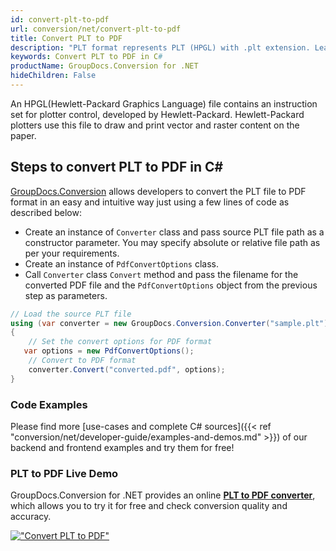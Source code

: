 ```yaml
---
id: convert-plt-to-pdf
url: conversion/net/convert-plt-to-pdf
title: Convert PLT to PDF
description: "PLT format represents PLT (HPGL) with .plt extension. Learn how to convert PLT to PDF file programmatically in C# language using GroupDocs.Conversion for .NET library."
keywords: Convert PLT to PDF in C#
productName: GroupDocs.Conversion for .NET
hideChildren: False
---
```


An HPGL(Hewlett-Packard Graphics Language) file contains an instruction set for plotter control, developed by Hewlett-Packard. Hewlett-Packard plotters use this file to draw and print vector and raster content on the paper.

## Steps to convert PLT to PDF in C#

[GroupDocs.Conversion](https://products.groupdocs.com/conversion/net) allows developers to convert the PLT file to PDF format in an easy and intuitive way just using a few lines of code as described below:

* Create an instance of `Converter` class and pass source PLT file path as a constructor parameter. You may specify absolute or relative file path as per your requirements. 
* Create an instance of `PdfConvertOptions` class.
* Call `Converter` class `Convert` method and pass the filename for the converted PDF file and the `PdfConvertOptions` object from the previous step as parameters.

```csharp
// Load the source PLT file
using (var converter = new GroupDocs.Conversion.Converter("sample.plt"))
{
    // Set the convert options for PDF format
   var options = new PdfConvertOptions();
    // Convert to PDF format
    converter.Convert("converted.pdf", options);
}
```

### Code Examples

Please find more [use-cases and complete C# sources]({{< ref "conversion/net/developer-guide/examples-and-demos.md" >}}) of our backend and frontend examples and try them for free!

### PLT to PDF Live Demo

GroupDocs.Conversion for .NET provides an online [**PLT to PDF converter**](https://products.groupdocs.app/conversion/plt-to-pdf), which allows you to try it for free and check conversion quality and accuracy.

[!["Convert PLT to PDF"](conversion/net/images/convert-to-pdf/convert-plt-to-pdf.png)](https://products.groupdocs.app/conversion/plt-to-pdf)